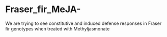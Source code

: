 # Fraser_fir_MeJA-
We are trying to see constitutive and induced defense responses in Fraser fir genotypes when treated with Methyljasmonate
